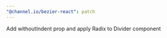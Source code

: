 ```yaml
---
"@channel.io/bezier-react": patch
---
```


Add withoutIndent prop and apply Radix to Divider component
